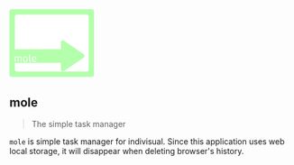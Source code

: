 <img src="./public/mole.png" alt="mole" title="mole" width="150px">

## mole
> The simple task manager

`mole` is simple task manager for indivisual. Since this application uses web local storage, it will disappear when deleting browser's history.
